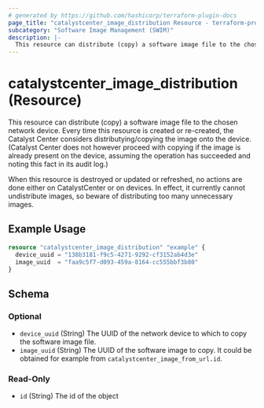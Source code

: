 ```yaml
---
# generated by https://github.com/hashicorp/terraform-plugin-docs
page_title: "catalystcenter_image_distribution Resource - terraform-provider-catalystcenter"
subcategory: "Software Image Management (SWIM)"
description: |-
  This resource can distribute (copy) a software image file to the chosen network device. Every time this resource is created or re-created, the Catalyst Center considers distributying/copying the image onto the device. (Catalyst Center does not however proceed with copying if the image is already present on the device, assuming the operation has succeeded and noting this fact in its audit log.)  When this resource is destroyed or updated or refreshed, no actions are done either on CatalystCenter or on devices. In effect, it currently cannot undistribute images, so beware of distributing too many unnecessary images.
---
```


# catalystcenter_image_distribution (Resource)

This resource can distribute (copy) a software image file to the chosen network device. Every time this resource is created or re-created, the Catalyst Center considers distributying/copying the image onto the device. (Catalyst Center does not however proceed with copying if the image is already present on the device, assuming the operation has succeeded and noting this fact in its audit log.) <p/> When this resource is destroyed or updated or refreshed, no actions are done either on CatalystCenter or on devices. In effect, it currently cannot undistribute images, so beware of distributing too many unnecessary images.

## Example Usage

```terraform
resource "catalystcenter_image_distribution" "example" {
  device_uuid = "138b3181-f9c5-4271-9292-cf3152ab4d3e"
  image_uuid  = "faa9c5f7-d093-459a-8164-cc555bbf3b80"
}
```

<!-- schema generated by tfplugindocs -->
## Schema

### Optional

- `device_uuid` (String) The UUID of the network device to which to copy the software image file.
- `image_uuid` (String) The UUID of the software image to copy. It could be obtained for example from `catalystcenter_image_from_url.id`.

### Read-Only

- `id` (String) The id of the object
